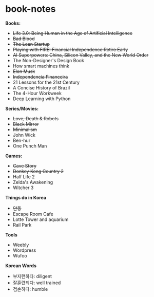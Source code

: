# book-notes

<b> Books: </b>
<ul>
  <li><strike>Life 3.0: Being Human in the Age of Artificial Intelligence</strike></li>
  <li><strike>Bad Blood </strike></li>
  <li><strike> The Lean Startup </strike></li>
  <li><strike> Playing with FIRE: Financial Independence Retire Early </strike></li>
  <li><strike> AI Superpowers: China, Silicon Valley, and the New World Order </strike></li>
  <li> The Non-Designer's Design Book </li>
  <li> How smart machines think </li>
  <li><strike>Elon Musk </strike></li>
  <li><strike> Independencia Financeira </strike></li>
  <li> 21 Lessons for the 21st Century </li>
  <li> A Concise History of Brazil</li>
  <li> The 4-Hour Workweek </li>
  <li> Deep Learning with Python </li>
</ul>

<b> Series/Movies: </b>
<ul>
  <li><strike>Love, Death & Robots</strike></li>
  <li><strike>Black Mirror</strike></li>
  <li><strike>Minimalism</strike></li>
  <li> John Wick </li>
  <li>Ben-hur</li>
  <li>One Punch Man</li>
</ul>

<b> Games: </b>
<ul>
  <li><strike>Cave Story</strike></li>
  <li><strike>Donkey Kong Country 2</strike></li>
  <li>Half Life 2</li>
  <li>Zelda's Awakening</li>
  <li>Witcher 3</li>
</ul>

<b> Things do in Korea </b>
<ul>
  <li><strike>안동</strike></li>
  <li>Escape Room Cafe</li>
  <li>Lotte Tower and aquarium</li>
  <li>Rail Park</li>
</ul>

<b> Tools </b>
<ul>
  <li>Weebly</li>
  <li>Wordpress</li>
  <li>Wufoo</li>
</ul>

<b> Korean Words </b>
<ul>
  <li>부지런하다: diligent</li>
  <li>잘훈련되다: well trained</li>
  <li>겸손하다: humble</li>
</ul>
